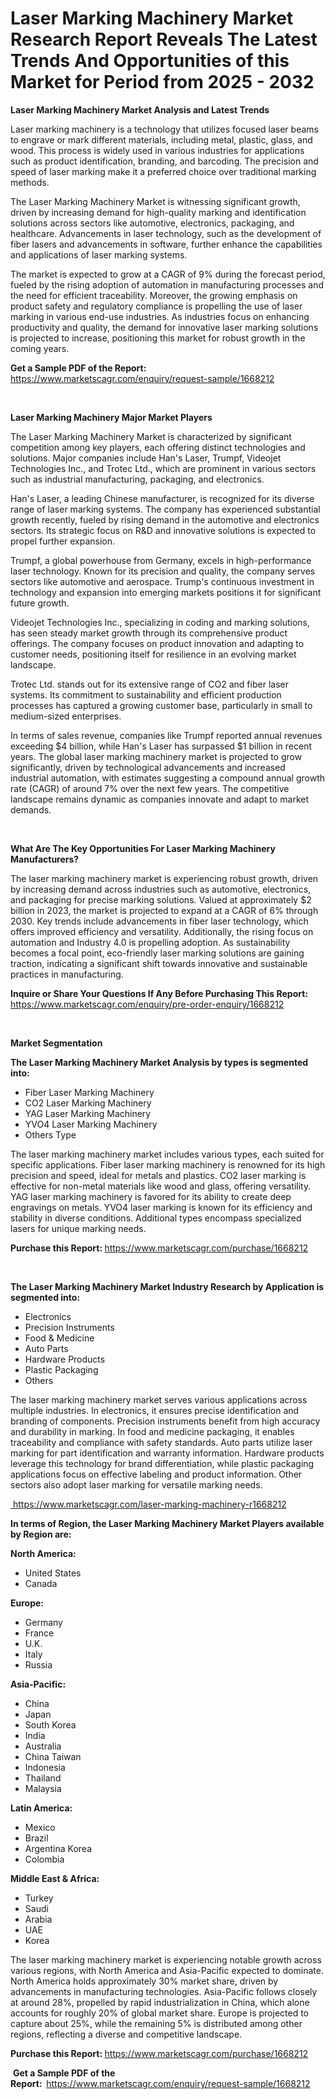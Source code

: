 <p><h1>Laser Marking Machinery Market Research Report Reveals The Latest Trends And Opportunities of this Market for Period from 2025 - 2032</h1></p><p><strong>Laser Marking Machinery Market Analysis and Latest Trends</strong></p>
<p><p>Laser marking machinery is a technology that utilizes focused laser beams to engrave or mark different materials, including metal, plastic, glass, and wood. This process is widely used in various industries for applications such as product identification, branding, and barcoding. The precision and speed of laser marking make it a preferred choice over traditional marking methods.</p><p>The Laser Marking Machinery Market is witnessing significant growth, driven by increasing demand for high-quality marking and identification solutions across sectors like automotive, electronics, packaging, and healthcare. Advancements in laser technology, such as the development of fiber lasers and advancements in software, further enhance the capabilities and applications of laser marking systems. </p><p>The market is expected to grow at a CAGR of 9% during the forecast period, fueled by the rising adoption of automation in manufacturing processes and the need for efficient traceability. Moreover, the growing emphasis on product safety and regulatory compliance is propelling the use of laser marking in various end-use industries. As industries focus on enhancing productivity and quality, the demand for innovative laser marking solutions is projected to increase, positioning this market for robust growth in the coming years.</p></p>
<p><strong>Get a Sample PDF of the Report:&nbsp;</strong> <a href="https://www.marketscagr.com/enquiry/request-sample/1668212?utm_campaign=3584&utm_medium=2&utm_source=Github&utm_content=ia&utm_term=19042025&utm_id=laser-marking-machinery">https://www.marketscagr.com/enquiry/request-sample/1668212</a></p>
<p>&nbsp;</p>
<p><strong>Laser Marking Machinery Major Market Players</strong></p>
<p><p>The Laser Marking Machinery Market is characterized by significant competition among key players, each offering distinct technologies and solutions. Major companies include Han's Laser, Trumpf, Videojet Technologies Inc., and Trotec Ltd., which are prominent in various sectors such as industrial manufacturing, packaging, and electronics.</p><p>Han's Laser, a leading Chinese manufacturer, is recognized for its diverse range of laser marking systems. The company has experienced substantial growth recently, fueled by rising demand in the automotive and electronics sectors. Its strategic focus on R&D and innovative solutions is expected to propel further expansion.</p><p>Trumpf, a global powerhouse from Germany, excels in high-performance laser technology. Known for its precision and quality, the company serves sectors like automotive and aerospace. Trump's continuous investment in technology and expansion into emerging markets positions it for significant future growth.</p><p>Videojet Technologies Inc., specializing in coding and marking solutions, has seen steady market growth through its comprehensive product offerings. The company focuses on product innovation and adapting to customer needs, positioning itself for resilience in an evolving market landscape.</p><p>Trotec Ltd. stands out for its extensive range of CO2 and fiber laser systems. Its commitment to sustainability and efficient production processes has captured a growing customer base, particularly in small to medium-sized enterprises.</p><p>In terms of sales revenue, companies like Trumpf reported annual revenues exceeding $4 billion, while Han's Laser has surpassed $1 billion in recent years. The global laser marking machinery market is projected to grow significantly, driven by technological advancements and increased industrial automation, with estimates suggesting a compound annual growth rate (CAGR) of around 7% over the next few years. The competitive landscape remains dynamic as companies innovate and adapt to market demands.</p></p>
<p>&nbsp;</p>
<p><strong>What Are The Key Opportunities For Laser Marking Machinery Manufacturers?</strong></p>
<p><p>The laser marking machinery market is experiencing robust growth, driven by increasing demand across industries such as automotive, electronics, and packaging for precise marking solutions. Valued at approximately $2 billion in 2023, the market is projected to expand at a CAGR of 6% through 2030. Key trends include advancements in fiber laser technology, which offers improved efficiency and versatility. Additionally, the rising focus on automation and Industry 4.0 is propelling adoption. As sustainability becomes a focal point, eco-friendly laser marking solutions are gaining traction, indicating a significant shift towards innovative and sustainable practices in manufacturing.</p></p>
<p><strong>Inquire or Share Your Questions If Any Before Purchasing This Report:</strong> <a href="https://www.marketscagr.com/enquiry/pre-order-enquiry/1668212?utm_campaign=3584&utm_medium=2&utm_source=Github&utm_content=ia&utm_term=19042025&utm_id=laser-marking-machinery">https://www.marketscagr.com/enquiry/pre-order-enquiry/1668212</a></p>
<p>&nbsp;</p>
<p><strong>Market Segmentation</strong></p>
<p><strong>The Laser Marking Machinery Market Analysis by types is segmented into:</strong></p>
<p><ul><li>Fiber Laser Marking Machinery</li><li>CO2 Laser Marking Machinery</li><li>YAG Laser Marking Machinery</li><li>YVO4 Laser Marking Machinery</li><li>Others Type</li></ul></p>
<p><p>The laser marking machinery market includes various types, each suited for specific applications. Fiber laser marking machinery is renowned for its high precision and speed, ideal for metals and plastics. CO2 laser marking is effective for non-metal materials like wood and glass, offering versatility. YAG laser marking machinery is favored for its ability to create deep engravings on metals. YVO4 laser marking is known for its efficiency and stability in diverse conditions. Additional types encompass specialized lasers for unique marking needs.</p></p>
<p><strong>Purchase this Report:&nbsp;</strong><a href="https://www.marketscagr.com/purchase/1668212?utm_campaign=3584&utm_medium=2&utm_source=Github&utm_content=ia&utm_term=19042025&utm_id=laser-marking-machinery">https://www.marketscagr.com/purchase/1668212</a></p>
<p>&nbsp;</p>
<p><strong>The Laser Marking Machinery Market Industry Research by Application is segmented into:</strong></p>
<p><ul><li>Electronics</li><li>Precision Instruments</li><li>Food & Medicine</li><li>Auto Parts</li><li>Hardware Products</li><li>Plastic Packaging</li><li>Others</li></ul></p>
<p><p>The laser marking machinery market serves various applications across multiple industries. In electronics, it ensures precise identification and branding of components. Precision instruments benefit from high accuracy and durability in marking. In food and medicine packaging, it enables traceability and compliance with safety standards. Auto parts utilize laser marking for part identification and warranty information. Hardware products leverage this technology for brand differentiation, while plastic packaging applications focus on effective labeling and product information. Other sectors also adopt laser marking for versatile marking needs.</p></p>
<p><a href="https://www.marketscagr.com/laser-marking-machinery-r1668212?utm_campaign=3584&utm_medium=2&utm_source=Github&utm_content=ia&utm_term=19042025&utm_id=laser-marking-machinery">&nbsp;https://www.marketscagr.com/laser-marking-machinery-r1668212</a></p>
<p><strong>In terms of Region, the Laser Marking Machinery Market Players available by Region are:</strong></p>
<p>
    <p> <strong> North America: </strong>
        <ul>
            <li>United States</li>
            <li>Canada</li>
        </ul>
        </p> 
    <p> <strong> Europe: </strong>
        <ul>
            <li>Germany</li>
            <li>France</li>
            <li>U.K.</li>
            <li>Italy</li>
            <li>Russia</li>
        </ul>
        </p> 
    <p> <strong> Asia-Pacific: </strong>
        <ul>
            <li>China</li>
            <li>Japan</li>
            <li>South Korea</li>
            <li>India</li>
            <li>Australia</li>
            <li>China Taiwan</li>
            <li>Indonesia</li>
            <li>Thailand</li>
            <li>Malaysia</li>
        </ul>
        </p> 
    <p> <strong> Latin America: </strong>
        <ul>
            <li>Mexico</li>
            <li>Brazil</li>
            <li>Argentina Korea</li>
            <li>Colombia</li>
        </ul>
        </p> 
    <p> <strong> Middle East & Africa: </strong>
        <ul>
            <li>Turkey</li>
            <li>Saudi</li>
            <li>Arabia</li>
            <li>UAE</li>
            <li>Korea</li>
        </ul>
    </p>
    </p>
<p><p>The laser marking machinery market is experiencing notable growth across various regions, with North America and Asia-Pacific expected to dominate. North America holds approximately 30% market share, driven by advancements in manufacturing technologies. Asia-Pacific follows closely at around 28%, propelled by rapid industrialization in China, which alone accounts for roughly 20% of global market share. Europe is projected to capture about 25%, while the remaining 5% is distributed among other regions, reflecting a diverse and competitive landscape.</p></p>
<p><strong>Purchase this Report: </strong><a href="https://www.marketscagr.com/purchase/1668212?utm_campaign=3584&utm_medium=2&utm_source=Github&utm_content=ia&utm_term=19042025&utm_id=laser-marking-machinery">https://www.marketscagr.com/purchase/1668212</a></p>
<p>&nbsp;<strong>Get a Sample PDF of the Report:&nbsp;&nbsp;</strong><a href="https://www.marketscagr.com/enquiry/request-sample/1668212?utm_campaign=3584&utm_medium=2&utm_source=Github&utm_content=ia&utm_term=19042025&utm_id=laser-marking-machinery">https://www.marketscagr.com/enquiry/request-sample/1668212</a></p>
<p><strong></strong></p>
<p><p></p><p></p><p></p></p>